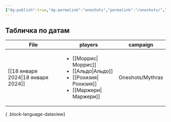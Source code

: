 ```yaml
---
{"dg-publish":true,"dg-permalink":"oneshots","permalink":"/oneshots/","dgPassFrontmatter":true}
---
```


## Табличка по датам
| File                                  | players                                                                                                                     | campaign         |
| ------------------------------------- | --------------------------------------------------------------------------------------------------------------------------- | ---------------- |
| [[18 января 2024\|18 января 2024]] | <ul><li>[[Моррис\\|Моррис]]</li><li>[[Альдо\\|Альдо]]</li><li>[[Рохизия\\|Рохизия]]</li><li>[[Маржери\\|Маржери]]</li></ul> | Oneshots/Mythras |

{ .block-language-dataview}
  